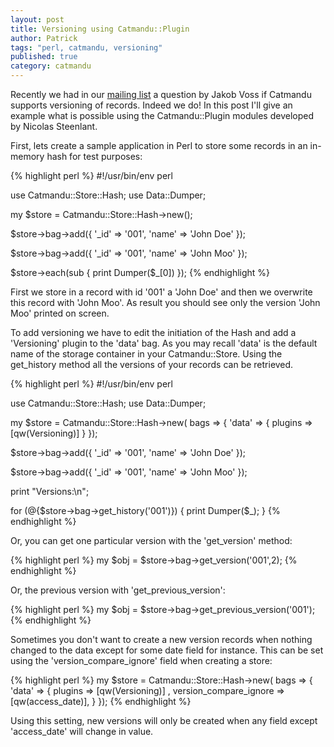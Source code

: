 ```yaml
---
layout: post
title: Versioning using Catmandu::Plugin
author: Patrick
tags: "perl, catmandu, versioning"
published: true
category: catmandu
---
```


Recently we had in our [mailing list](http://mail.librecat.org/mailman/listinfo/librecat-dev) a question by
Jakob Voss if Catmandu supports versioning of records. Indeed we do! In this post I'll give an example what is
possible using the Catmandu::Plugin modules developed by Nicolas Steenlant.

First, lets create a sample application in Perl to store some records in an in-memory hash for test purposes:

{% highlight perl %}
#!/usr/bin/env perl

use Catmandu::Store::Hash;
use Data::Dumper;

my $store = Catmandu::Store::Hash->new();

$store->bag->add({
	'_id'  => '001',
	'name' => 'John Doe'
});

$store->bag->add({
	'_id'  => '001',
	'name' => 'John Moo'
});

$store->each(sub { print Dumper($_[0]) });
{% endhighlight %}

First we store in a record with id '001' a 'John Doe' and then we overwrite this record with 'John Moo'. As result you
should see only the version 'John Moo' printed on screen.

To add versioning we have to edit the initiation of the Hash and add a 'Versioning' plugin to the 'data' bag. As you
may recall 'data' is the default name of the storage container in your Catmandu::Store. Using the get_history method
all the versions of your records can be retrieved.

{% highlight perl %}
#!/usr/bin/env perl

use Catmandu::Store::Hash;
use Data::Dumper;

my $store = Catmandu::Store::Hash->new(
				bags => {
					'data' => {
						plugins => [qw(Versioning)]
					}
				});

$store->bag->add({
	'_id'  => '001',
	'name' => 'John Doe'
});

$store->bag->add({
	'_id'  => '001',
	'name' => 'John Moo'
});

print "Versions:\n";

for (@{$store->bag->get_history('001')}) {
    print Dumper($_);
}
{% endhighlight %}

Or, you can get one particular version with the 'get_version' method:

{% highlight perl %}
  my $obj = $store->bag->get_version('001',2);
{% endhighlight %}

Or, the previous version with 'get_previous_version':

{% highlight perl %}
  my $obj = $store->bag->get_previous_version('001');
{% endhighlight %}

Sometimes you don't want to create a new version records when nothing changed to the data except for some date field for instance.
This can be set using the 'version_compare_ignore' field when creating a store:

{% highlight perl %}
  my $store = Catmandu::Store::Hash->new(
				bags => {
					'data' => {
						plugins => [qw(Versioning)] ,
						version_compare_ignore => [qw(access_date)],
					}
				});
{% endhighlight %}

Using this setting, new versions will only be created when any field except 'access_date' will change in value.

